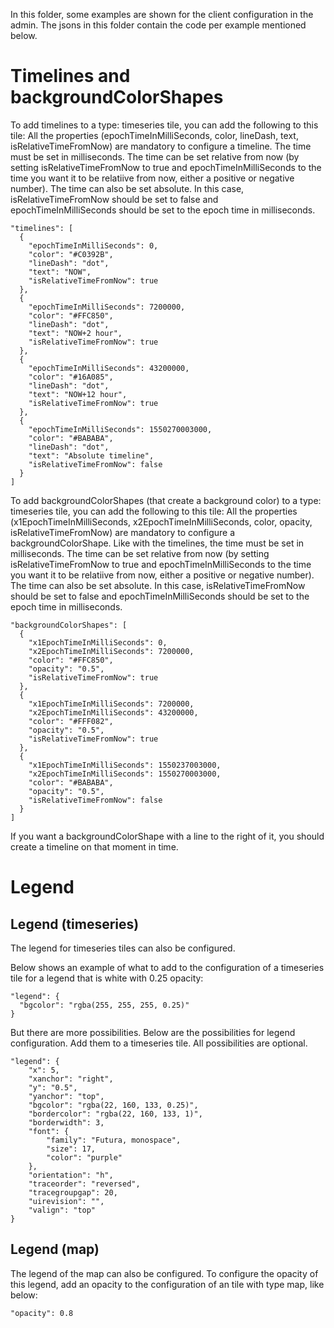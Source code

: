 In this folder, some examples are shown for the client configuration in the admin.
The jsons in this folder contain the code per example mentioned below.

# Timelines and backgroundColorShapes
To add timelines to a type: timeseries tile, you can add the following to this tile:
All the properties (epochTimeInMilliSeconds, color, lineDash, text, isRelativeTimeFromNow) are mandatory to configure a timeline.
The time must be set in milliseconds. The time can be set relative from now (by setting isRelativeTimeFromNow to true and epochTimeInMilliSeconds to the time you want it to be relatiive from now, either a positive or negative number). The time can also be set absolute. In this case, isRelativeTimeFromNow should be set to false and epochTimeInMilliSeconds should be set to the epoch time in milliseconds.

```
"timelines": [
  {
    "epochTimeInMilliSeconds": 0,
    "color": "#C0392B",
    "lineDash": "dot",
    "text": "NOW",
    "isRelativeTimeFromNow": true
  },
  {
    "epochTimeInMilliSeconds": 7200000,
    "color": "#FFC850",
    "lineDash": "dot",
    "text": "NOW+2 hour",
    "isRelativeTimeFromNow": true
  },
  {
    "epochTimeInMilliSeconds": 43200000,
    "color": "#16A085",
    "lineDash": "dot",
    "text": "NOW+12 hour",
    "isRelativeTimeFromNow": true
  },
  {
    "epochTimeInMilliSeconds": 1550270003000,
    "color": "#BABABA",
    "lineDash": "dot",
    "text": "Absolute timeline",
    "isRelativeTimeFromNow": false
  }
]
```


To add backgroundColorShapes (that create a background color) to a type: timeseries tile, you can add the following to this tile:
All the properties (x1EpochTimeInMilliSeconds, x2EpochTimeInMilliSeconds, color, opacity, isRelativeTimeFromNow) are mandatory to configure a backgroundColorShape.
Like with the timelines, the time must be set in milliseconds. The time can be set relative from now (by setting isRelativeTimeFromNow to true and epochTimeInMilliSeconds to the time you want it to be relatiive from now, either a positive or negative number). The time can also be set absolute. In this case, isRelativeTimeFromNow should be set to false and epochTimeInMilliSeconds should be set to the epoch time in milliseconds.

```
"backgroundColorShapes": [
  {
    "x1EpochTimeInMilliSeconds": 0,
    "x2EpochTimeInMilliSeconds": 7200000,
    "color": "#FFC850",
    "opacity": "0.5",
    "isRelativeTimeFromNow": true
  },
  {
    "x1EpochTimeInMilliSeconds": 7200000,
    "x2EpochTimeInMilliSeconds": 43200000,
    "color": "#FFF082",
    "opacity": "0.5",
    "isRelativeTimeFromNow": true
  },
  {
    "x1EpochTimeInMilliSeconds": 1550237003000,
    "x2EpochTimeInMilliSeconds": 1550270003000,
    "color": "#BABABA",
    "opacity": "0.5",
    "isRelativeTimeFromNow": false
  }
]
```

If you want a backgroundColorShape with a line to the right of it, you should create a timeline on that moment in time.

# Legend

## Legend (timeseries)

The legend for timeseries tiles can also be configured.

Below shows an example of what to add to the configuration of a timeseries tile for a legend that is white with 0.25 opacity:

```
"legend": {
  "bgcolor": "rgba(255, 255, 255, 0.25)"
}
```

But there are more possibilities. Below are the possibilities for legend configuration. Add them to a timeseries tile. All possibilities are optional.

```
"legend": {
	"x": 5,
	"xanchor": "right",
	"y": "0.5",
	"yanchor": "top",
	"bgcolor": "rgba(22, 160, 133, 0.25)",
	"bordercolor": "rgba(22, 160, 133, 1)",
	"borderwidth": 3,
	"font": {
		"family": "Futura, monospace",
		"size": 17,
		"color": "purple"
	},
	"orientation": "h",
	"traceorder": "reversed",
	"tracegroupgap": 20,
	"uirevision": "",
	"valign": "top"
}
```

## Legend (map)

The legend of the map can also be configured.
To configure the opacity of this legend, add an opacity to the configuration of an tile with type map, like below:

```
"opacity": 0.8
```
